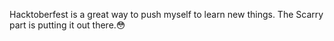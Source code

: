 Hacktoberfest is a great way to push myself to learn new things. The Scarry part is putting it out there.😳
